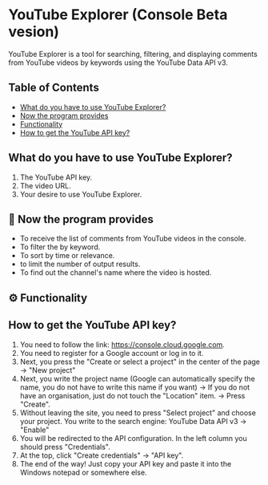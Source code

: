 # YouTube Explorer (Console Beta vesion)  

YouTube Explorer is a tool for searching, filtering, and displaying comments from YouTube videos by keywords using the YouTube Data API v3.  

## Table of Contents  

- [What do you have to use YouTube Explorer?](#-what-do-you-have-to-use-YouTube-Explorer?)
- [Now the program provides](#-now-the-program-provides)
- [Functionality](#-functionality)
- [How to get the YouTube API key?](#-how-to-get-the-YouTube-API-key?)


## What do you have to use YouTube Explorer?  
1. The YouTube API key.
2. The video URL.
3. Your desire to use YouTube Explorer.

## 📌 Now the program provides  
- To receive the list of comments from YouTube videos in the console.
- To filter the by keyword.
- To sort by time or relevance.
- to limit the number of output results.
- To find out the channel's name where the video is hosted.

## ⚙️ Functionality  










## How to get the YouTube API key?  
1. You need to follow the link: https://console.cloud.google.com.
2. You need to register for a Google account or log in to it.
3. Next, you press the "Create or select a project" in the center of the page → "New project"
4. Next, you write the project name (Google can automatically specify the name, you do not have to write this name if you want) → If you do not have an organisation, just do not touch the "Location" item. → Press "Create".
5. Without leaving the site, you need to press "Select project" and choose your project. You write to the search engine: YouTube Data API v3 → "Enable"
6. You will be redirected to the API configuration. In the left column you should press "Credentials".
7. At the top, click "Create credentials" → "API key".
8. The end of the way! Just copy your API key and paste it into the Windows notepad or somewhere else.
